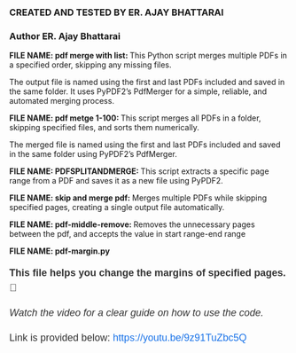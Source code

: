 ### CREATED AND TESTED BY ER. AJAY BHATTARAI ##
### Author ER. Ajay Bhattarai

<b>FILE NAME: pdf merge with list: </b> This Python script merges multiple PDFs in a specified order, skipping any missing files. 
              
The output file is named using the first and last PDFs included and saved in the same folder. It uses PyPDF2’s PdfMerger for a simple, reliable, and automated merging process.
              
<b>FILE NAME: pdf metge 1-100: </b> This script merges all PDFs in a folder, skipping specified files, and sorts them numerically. 

The merged file is named using the first and last PDFs included and saved in the same folder using PyPDF2’s PdfMerger.

<b>FILE NAME: PDFSPLITANDMERGE: </b>This script extracts a specific page range from a PDF and saves it as a new file using PyPDF2. 

<b>FILE NAME: skip and merge pdf: </b>Merges multiple PDFs while skipping specified pages, creating a single output file automatically.

<b>FILE NAME: pdf-middle-remove: </b>Removes the unnecessary pages between the pdf, and accepts the value in start range-end range

<b>FILE NAME: pdf-margin.py</b>
<div style="font-family: Arial, sans-serif; font-size: 18px; line-height: 1.5; color: #333;">
  <p><strong>This file helps you change the margins of specified pages.</strong> 📄</p>
  <p><em>Watch the video for a clear guide on how to use the code.</em></p>
  <p>Link is provided below: <a href="https://youtu.be/9z91TuZbc5Q" target="_blank" style="color: #1a73e8; text-decoration: none;">https://youtu.be/9z91TuZbc5Q</a></p>
</div>


